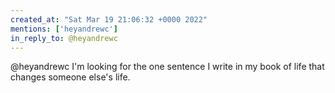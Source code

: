 ```yaml
---
created_at: "Sat Mar 19 21:06:32 +0000 2022"
mentions: ['heyandrewc']
in_reply_to: @heyandrewc
---
```


@heyandrewc I'm looking for the one sentence I write in my book of life that changes someone else's life.
